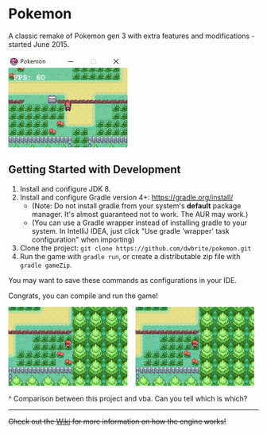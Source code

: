 # Pokemon

A classic remake of Pokemon gen 3 with extra features and modifications - started June 2015.

![Ledge Hopping](https://github.com/dwbrite/pokemon/blob/master/ledge-hopping.gif)

## Getting Started with Development

1. Install and configure JDK 8.
2. Install and configure Gradle version 4+: https://gradle.org/install/
    * (Note: Do not install gradle from your system's **default** package manager. It's almost guaranteed not to work. The AUR may work.)
    * (You can use a Gradle wrapper instead of installing gradle to your system. In IntelliJ IDEA, just click "Use gradle 'wrapper' task configuration" when importing)
3. Clone the project: `git clone https://github.com/dwbrite/pokemon.git`
4. Run the game with `gradle run`, or
create a distributable zip file with `gradle gameZip`.

You may want to save these commands as configurations in your IDE.

Congrats, you can compile and run the game!

![VBA Comparison](https://github.com/dwbrite/pokemon/blob/master/cmp-frlg.gif)

^ Comparison between this project and vba. Can you tell which is which?

___

~~Check out the [Wiki](https://github.com/dwbrite/pokemon/wiki) for more information on how the engine works!~~


